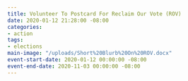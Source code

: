 ```yaml
---
title: Volunteer To Postcard For Reclaim Our Vote (ROV)
date: 2020-01-12 21:28:00 -08:00
categories:
- action
tags:
- elections
main-image: "/uploads/Short%20Blurb%20On%20ROV.docx"
event-start-date: 2020-01-12 00:00:00 -08:00
event-end-date: 2020-11-03 00:00:00 -08:00
---
```


